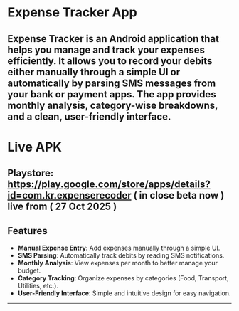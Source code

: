 # Expense Tracker App

**Expense Tracker** is an Android application that helps you manage and track your expenses efficiently. It allows you to record your debits either manually through a simple UI or automatically by parsing SMS messages from your bank or payment apps. The app provides monthly analysis, category-wise breakdowns, and a clean, user-friendly interface.
---
# Live APK 
Playstore: https://play.google.com/store/apps/details?id=com.kr.expenserecoder
( in close beta now )
live from ( 27 Oct 2025 ) 
---
## Features

- **Manual Expense Entry**: Add expenses manually through a simple UI.  
- **SMS Parsing**: Automatically track debits by reading SMS notifications.  
- **Monthly Analysis**: View expenses per month to better manage your budget.  
- **Category Tracking**: Organize expenses by categories (Food, Transport, Utilities, etc.).  
- **User-Friendly Interface**: Simple and intuitive design for easy navigation.  

---

